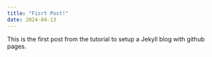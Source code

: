 ```yaml
---
title: "Fisrt Post!"
date: 2024-04-13
---
```


This is the first post from the tutorial to setup a Jekyll blog with github pages.
